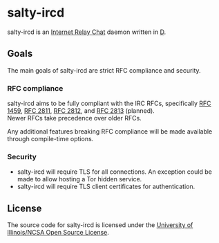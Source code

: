 # salty-ircd

salty-ircd is an [Internet Relay Chat](https://en.wikipedia.org/wiki/Internet_Relay_Chat) daemon written in [D](https://dlang.org/).

## Goals
The main goals of salty-ircd are strict RFC compliance and security.

### RFC compliance
salty-ircd aims to be fully compliant with the IRC RFCs, specifically [RFC 1459](https://tools.ietf.org/html/rfc1459), [RFC 2811](https://tools.ietf.org/html/rfc2811), [RFC 2812](https://tools.ietf.org/html/rfc2812), and [RFC 2813](https://tools.ietf.org/html/rfc2813) (planned).  
Newer RFCs take precedence over older RFCs.

Any additional features breaking RFC compliance will be made available through compile-time options.

### Security
 * salty-ircd will require TLS for all connections. An exception could be made to allow hosting a Tor hidden service.
 * salty-ircd will require TLS client certificates for authentication.

## License
The source code for salty-ircd is licensed under the [University of Illinois/NCSA Open Source License](LICENSE).
